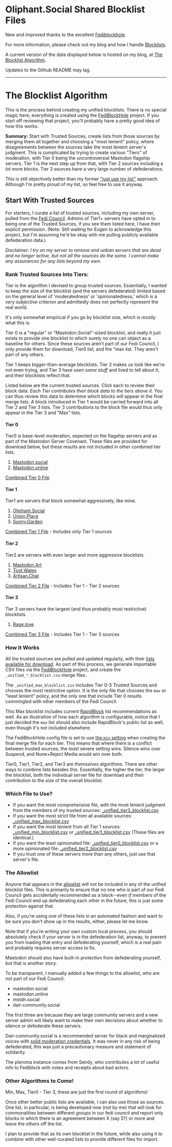 # Oliphant.Social Shared Blocklist Files

New and improved thanks to the excellent [Fediblockhole](https://github.com/eigenmagic/fediblockhole).

For more information, please check out my blog and how I handle [Blocklists](https://writer.oliphant.social/oliphant/blocklists).

A current version of the data displayed below is hosted on my blog, at [The Blocklist Algorithm](https://writer.oliphant.social/oliphant/the-blocklist-algorithm).

Updates to the Github README may lag.

---

# The Blocklist Algorithm

This is the process behind creating my unified blocklists. There is no special magic here; everything is created using the [FediBlockHole](https://github.com/eigenmagic/fediblockhole) project. If you start off reviewing that project, you'll probably have a pretty good idea of how this works.
<!--more-->
**Summary:** Start with Trusted Sources, create lists from those sources by merging them all together and choosing a "most lenient" policy, where disagreements between the sources take the most lenient server's judgment. This is complicated by trying to create various "Tiers" of moderation, with Tier 0 being the uncontroversial Mastodon flagship servers. Tier 1 is the next step up from that, with Tier 2 sources including a *lot* more blocks. Tier 3 sources have a very large number of defederations.

This is still objectively better than my former ["just use my list"](https://github.com/sgrigson/oliphant/blob/main/blocklists/oliphant.social.csv) approach. Although I'm pretty proud of my list, so feel free to use it anyway.

## Start With Trusted Sources

For starters, I curate a list of trusted sources, including my own server, pulled from the [Fedi Council](/oliphant/the-fedi-council). Admins of Tier1+ servers have opted in to being one of the Trusted Sources, if you see them listed here, I have their explicit permission. (Note: Still waiting for Eugen to acknowledge this project, but I'm assuming he'd be okay with me pulling publicly available defederation data.) 

*Disclaimer: I try on my server to remove and unban servers that are dead and no longer active, but not all the sources do the same. I cannot make any assurances for any lists beyond my own.*

### Rank Trusted Sources Into Tiers:

Tier is the algorithm I devised to group trusted sources. Essentially, I wanted to keep the size of the blocklist (and the servers defederated) limited based on the general level of 'moderatedness' or 'opinionatedness,' which is a *very subjective* criterion and admittedly does not perfectly represent the real world.

It's only somewhat empirical if you go by blocklist size, which is *mostly* what this is.

Tier 0 is a "regular" or "Mastodon.Social"-sized blocklist, and really it just exists to provide one blocklist to which surely no one can object as a baseline for others. Since these sources aren't part of our Fedi Council, I only provide them for download, Tier0 list, and the "max list. They aren't part of any others.

Tier 1 keeps bigger-than-average blocklists. Tier 2 makes us look like we're not even trying, and Tier 3 have *seen some stuff* and lived to tell about it, and their blocklists reflect that.

Listed below are the current trusted sources. Click each to review their block data. *Each Tier contributes their block data to the tiers above it.* You can thus review this data to determine which blocks will appear in the final merge lists. A block introduced in Tier 1 would be carried forward into all Tier 2 and Tier 3 lists. Tier 3 contributions to the block file would thus only appear in the Tier 3 and "Max" lists.

#### Tier 0

Tier0 is base-level moderation, expected on the flagship servers and as part of the Mastodon Server Covenant. These files are provided for download below, but these results are not included in other combined tier lists.
  
  1. [Mastodon.social](https://github.com/sgrigson/oliphant/blob/main/blocklists/mastodon.social.csv)
  1. [Mastodon.online](https://github.com/sgrigson/oliphant/blob/main/blocklists/mastodon.online.csv)

[Combined Tier 0 File](https://github.com/sgrigson/oliphant/blob/main/blocklists/_unified_tier0_blocklist.csv)

#### Tier 1

Tier1 are servers that block somewhat aggressively, like mine.
  
1. [Oliphant.Social](https://github.com/sgrigson/oliphant/blob/main/blocklists/oliphant.social.csv)
1. [Union.Place](https://github.com/sgrigson/oliphant/blob/main/blocklists/union.place.csv)
1. [Sunny.Garden](https://github.com/sgrigson/oliphant/blob/main/blocklists/sunny.garden.csv)

[Combined Tier 1 File](https://github.com/sgrigson/oliphant/blob/main/blocklists/_unified_tier1_blocklist.csv) - Includes only Tier 1 sources

#### Tier 2

Tier2 are servers with even larger and more aggressive blocklists.

1. [Mastodon.Art](https://github.com/sgrigson/oliphant/blob/main/blocklists/mastodon.art.csv)
1. [Toot.Wales](https://github.com/sgrigson/oliphant/blob/main/blocklists/toot.wales.csv)
1. [Artisan.Chat](https://github.com/sgrigson/oliphant/blob/main/blocklists/artisan.chat.csv)

[Combined Tier 2 File](https://github.com/sgrigson/oliphant/blob/main/blocklists/_unified_tier2_blocklist.csv) - Includes Tier 1 - Tier 2 sources

#### Tier 3

Tier 3 servers have the largest (and thus probably most restrictive) blocklists.

1. [Rage.love](https://github.com/sgrigson/oliphant/blob/main/blocklists/rage.love.csv)

[Combined Tier 3 File](https://github.com/sgrigson/oliphant/blob/main/blocklists/_unified_tier3_blocklist.csv) - Includes Tier 1 - Tier 3 sources

### How It Works

All the trusted sources are pulled and updated regularly, with their [lists available for download](https://github.com/sgrigson/oliphant/tree/main/blocklists). As part of this process, we generate importable CSV files via the [FediBlockHole](https://github.com/eigenmagic/fediblockhole) project, and create the `_unified_*_blocklist.csv` merge files. 

The `_unified_max_blocklist.csv` includes Tier 0-3 Trusted Sources and chooses the *most* restrictive option. It is the only file that chooses the `max` or "least lenient" policy, and the only one that include Tier 0 results commingled with other members of the Fedi Council.

This Max blocklist includes current [RapidBlock](https://rapidblock.org/) list recommendations as well. As an illustration of how each algorithm is configurable, notice that I just decided the `max` list should also include RapidBlock's public list as well, even though it's not included elsewhere.

The FediBlockHole config file is set to use [the `min` setting](https://github.com/eigenmagic/fediblockhole#mergeplan) when creating the final merge file for each tier. This means that where there is a conflict between trusted sources, the *least* severe setting wins. Silence wins over Suspend, and None+Reject Media would win over both.

Tier0, Tier1, Tier2, and Tier3 are *themselves* algorithms. There are other ways to combine lists besides this. Essentially, the higher the tier, the larger the blocklist, both the individual server file for download and their contribution to the size of the overall blocklist.

### Which File to Use?

* If you want the most comprehensive file, with the most lenient judgment from the members of my trusted sources: [\_unified\_tier3\_blocklist.csv](https://github.com/sgrigson/oliphant/blob/main/blocklists/_unified_tier3_blocklist.csv)
* If you want the most strict file from all available sources: [\_unified\_max\_blocklist.csv](https://github.com/sgrigson/oliphant/blob/main/blocklists/_unified_max_blocklist.csv)
* If you want the most lenient from all Tier 1 sources: [\_unified\_min\_blocklist.csv](https://github.com/sgrigson/oliphant/blob/main/blocklists/_unified_min_blocklist.csv) *or* [\_unified\_tier1\_blocklist.csv](https://github.com/sgrigson/oliphant/blob/main/blocklists/_unified_tier1_blocklist.csv) (These files are identical.)
* If you want the least opinionated file: [\_unified\_tier0\_blocklist.csv](https://github.com/sgrigson/oliphant/blob/main/blocklists/_unified_tier0_blocklist.csv) or a more opinionated file: [\_unified\_tier2\_blocklist.csv](https://github.com/sgrigson/oliphant/blob/main/blocklists/_unified_tier2_blocklist.csv)
* If you trust one of these servers more than any others, just use that server's file.

### The Allowlist

Anyone that appears in the [allowlist](https://github.com/sgrigson/oliphant/blob/main/blocklists/__allowlist.csv) will *not* be included in any of the unified blocklist files. This is primarily to ensure that no one who is part of our Fedi Council gets accidentally recommended as a block--even *if* members of the Fedi Council end up defederating each other in the future, this is just some protection against that.

Also, if you're using one of these lists in an automated fashion and want to be sure you don't show up in the results, either, please let me know.

Note that if you're writing your own custom local process, you should absolutely check if your server is in the defederation list, anyway, to prevent you from loading that entry and defederating yourself, which is a real pain and probably requires server access to fix.

Mastodon should also have built-in protection from defederating yourself, but that is another story.

To be transparent, I manually added a few things to the allowlist, who are not part of our Fedi Council:

* mastodon.social
* mastodon.online
* mstdn.social
* dair-community.social

The first three are because they are large community servers and a new server admin will likely want to make their own decisions about whether to silence or defederate these servers.

Dair-community.social is a recommended server for black and marginalized voices with [solid moderation credentials](/oliphant/mastodon-black-and-trans-friendly-servers). It was never in any risk of being defederated, this was just a precautionary measure and statement of solidarity.

The pleroma instance comes from Seirdy, who contributes a lot of useful info to Fediblock with notes and receipts about bad actors.

### Other Algorithms to Come!

Min, Max, Tier0 - Tier 3, these are just the first round of algorithms!

Once other better public lists are available, I can also use those as sources. One list, in particular, is being developed now (not by me) that will look for commonalities between different groups in our fedi council and report only blocks in which there is an agreement between X (say 5?) or more and leave the others off the list.

I plan to provide that as its own blocklist in the future, while also using it to combine with other well-curated lists to provide different files for import.
